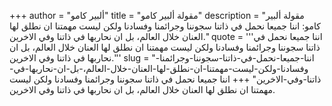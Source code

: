 +++
author = "ألبير كامو"
title = "مقولة ألبير كامو"
description = "مقولة ألبير كامو: اننا جميعا نحمل في ذاتنا سجوننا وجرائمنا وفسادنا ولكن ليست مهمتنا ان نطلق لها العنان خلال العالم، بل ان نحاربها في ذاتنا وفي الاخرين."
quote = '''اننا جميعا نحمل في ذاتنا سجوننا وجرائمنا وفسادنا ولكن ليست مهمتنا ان نطلق لها العنان خلال العالم، بل ان نحاربها في ذاتنا وفي الاخرين.'''
slug = "اننا-جميعا-نحمل-في-ذاتنا-سجوننا-وجرائمنا-وفسادنا-ولكن-ليست-مهمتنا-ان-نطلق-لها-العنان-خلال-العالم،-بل-ان-نحاربها-في-ذاتنا-وفي-الاخرين"
+++
اننا جميعا نحمل في ذاتنا سجوننا وجرائمنا وفسادنا ولكن ليست مهمتنا ان نطلق لها العنان خلال العالم، بل ان نحاربها في ذاتنا وفي الاخرين.

